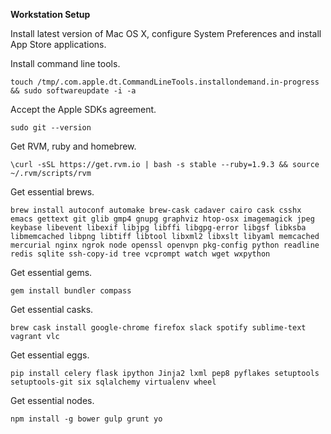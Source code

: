 **Workstation Setup**

Install latest version of Mac OS X, configure System Preferences and install App Store applications.

Install command line tools.
```shell
touch /tmp/.com.apple.dt.CommandLineTools.installondemand.in-progress && sudo softwareupdate -i -a
```

Accept the Apple SDKs agreement.
```shell
sudo git --version
```

Get RVM, ruby and homebrew.
```shell
\curl -sSL https://get.rvm.io | bash -s stable --ruby=1.9.3 && source ~/.rvm/scripts/rvm
```

Get essential brews.
```shell
brew install autoconf automake brew-cask cadaver cairo cask csshx emacs gettext git glib gmp4 gnupg graphviz htop-osx imagemagick jpeg keybase libevent libexif libjpg libffi libgpg-error libgsf libksba libmemcached libpng libtiff libtool libxml2 libxslt libyaml memcached mercurial nginx ngrok node openssl openvpn pkg-config python readline redis sqlite ssh-copy-id tree vcprompt watch wget wxpython
```

Get essential gems.
```shell
gem install bundler compass
```

Get essential casks.
```shell
brew cask install google-chrome firefox slack spotify sublime-text vagrant vlc
```

Get essential eggs.
```shell
pip install celery flask ipython Jinja2 lxml pep8 pyflakes setuptools setuptools-git six sqlalchemy virtualenv wheel
```

Get essential nodes.
```shell
npm install -g bower gulp grunt yo
```
